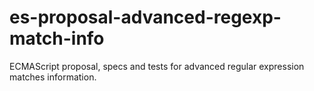 # es-proposal-advanced-regexp-match-info
ECMAScript proposal, specs and tests for advanced regular expression matches information.
